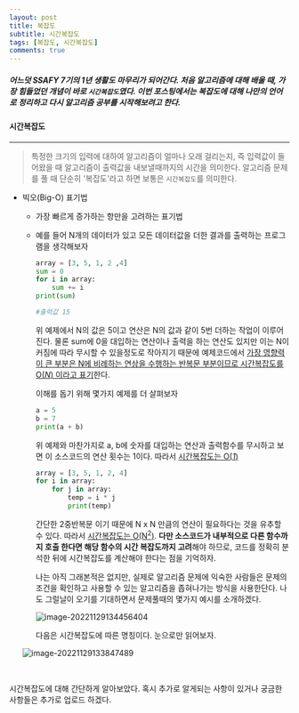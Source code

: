 ```yaml
---
layout: post
title: 복잡도
subtitle: 시간복잡도
tags: [복잡도, 시간복잡도]
comments: true
---
```


#####  어느덧 SSAFY 7기의 1년 생활도 마무리가 되어간다. 처음 알고리즘에 대해 배울 때, 가장 힘들었던 개념이 바로 `시간복잡도`였다. 이번 포스팅에서는 복잡도에 대해 나만의 언어로 정리하고 다시 알고리즘 공부를 시작해보려고 한다.



#### 시간복잡도

---

> 특정한 크기의 입력에 대하여 알고리즘이 얼마나 오래 걸리는지, 즉 입력값이 들어왔을 때 알고리즘이 출력값을 내보낼때까지의 시간을 의미한다. 알고리즘 문제를 풀 때 단순히 '복잡도'라고 하면 보통은 `시간복잡도`를 의미한다.

- 빅오(Big-O) 표기법

  - 가장 빠르게 증가하는 항만을 고려하는 표기법

  - 예를 들어 N개의 데이터가 있고 모든 데이터값을 더한 결과를 출력하는 프로그램을 생각해보자 

    ```python
    array = [3, 5, 1, 2 ,4]
    sum = 0
    for i in array:
    	sum += i
    print(sum)
    
    #출력값 15
    ```

    위 예제에서 N의 값은 5이고 연산은 N의 값과 같이 5번 더하는 작업이 이루어진다.  물론 sum에 0을 대입하는 연산이나 출력을 하는 연산도 있지만 이는 N이 커짐에 따라 무시할 수 있을정도로 작아지기 때문에 예제코드에서 <u>가장 영향력이 큰 부분은 N에 비례하는 연상을 수행하는 반복문 부분이므로 시간복잡도를 O(*N*) 이라고 표기</u>한다.

    이해를 돕기 위해 몇가지 예제를 더 살펴보자

    ```python
    a = 5
    b = 7
    print(a + b)
    ```

    위 예제와 마찬가지로 a, b에 숫자를 대입하는 연산과 출력함수를 무시하고 보면 이 소스코드의 연산 횟수는 1이다. 따라서 <u>시간복잡도는 O(*1*)</u>

    ```python
    array = [3, 5, 1, 2, 4]
    for i in array:
    	for j in array:
            temp = i * j
            print(temp)
    ```

    간단한 2중반복문 이기 때문에 N x N 만큼의 연산이 필요하다는 것을 유추할 수 있다. 따라서 <u>시간복잡도는 O(N<sup>2</sup>)</u>. **다만 소스코드가 내부적으로 다른 함수까지 호출 한다면 해당 함수의 시간 복잡도까지 고려**해야 하므로, 코드를 정확히 분석한 뒤에 시간복잡도를 계산해야 한다는 점을 기억하자.

    

    나는 아직 그래본적은 없지만, 실제로 알고리즘 문제에 익숙한 사람들은 문제의 조건을 확인하고 사용할 수 있는 알고리즘을 좁혀나가는 방식을 사용한단다. 나도 그럴날이 오기를 기대하면서 문제풀때의 몇가지 예시를 소개하겠다.

    ![image-20221129134456404](C:\Users\multicampus\Desktop\SSAFY\blog\DevSJin.github.io\assets\image-20221129134456404.png)

    

    다음은 시간복잡도에 따른 명칭이다. 눈으로만 읽어보자.

  ![image-20221129133847489](C:\Users\multicampus\Desktop\SSAFY\blog\DevSJin.github.io\assets\image-20221129133847489.png)

  ​	

시간복잡도에 대해 간단하게 알아보았다. 혹시 추가로 알게되는 사항이 있거나 궁금한 사항들은 추가로 업로드 하겠다.
